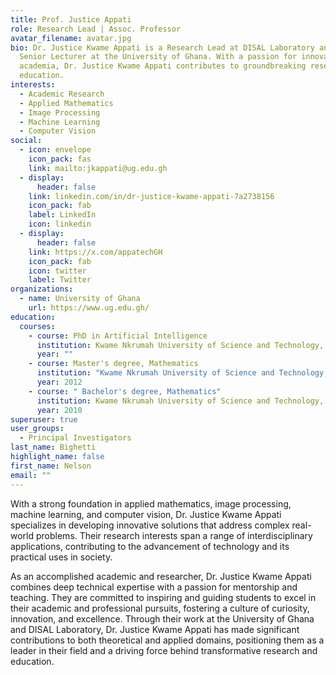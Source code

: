 ```yaml
---
title: Prof. Justice Appati
role: Research Lead | Assoc. Professor
avatar_filename: avatar.jpg
bio: Dr. Justice Kwame Appati is a Research Lead at DISAL Laboratory and a
  Senior Lecturer at the University of Ghana. With a passion for innovation and
  academia, Dr. Justice Kwame Appati contributes to groundbreaking research and
  education.
interests:
  - Academic Research
  - Applied Mathematics
  - Image Processing
  - Machine Learning
  - Computer Vision
social:
  - icon: envelope
    icon_pack: fas
    link: mailto:jkappati@ug.edu.gh
  - display:
      header: false
    link: linkedin.com/in/dr-justice-kwame-appati-7a2738156
    icon_pack: fab
    label: LinkedIn
    icon: linkedin
  - display:
      header: false
    link: https://x.com/appatechGH
    icon_pack: fab
    icon: twitter
    label: Twitter
organizations:
  - name: University of Ghana
    url: https://www.ug.edu.gh/
education:
  courses:
    - course: PhD in Artificial Intelligence
      institution: Kwame Nkrumah University of Science and Technology, Kumasi
      year: ""
    - course: Master's degree, Mathematics
      institution: "Kwame Nkrumah University of Science and Technology, Kumasi "
      year: 2012
    - course: " Bachelor's degree, Mathematics"
      institution: Kwame Nkrumah University of Science and Technology, Kumasi
      year: 2010
superuser: true
user_groups:
  - Principal Investigators
last_name: Bighetti
highlight_name: false
first_name: Nelson
email: ""
---
```

With a strong foundation in applied mathematics, image processing, machine learning, and computer vision, Dr. Justice Kwame Appati specializes in developing innovative solutions that address complex real-world problems. Their research interests span a range of interdisciplinary applications, contributing to the advancement of technology and its practical uses in society.

As an accomplished academic and researcher, Dr. Justice Kwame Appati combines deep technical expertise with a passion for mentorship and teaching. They are committed to inspiring and guiding students to excel in their academic and professional pursuits, fostering a culture of curiosity, innovation, and excellence. Through their work at the University of Ghana and DISAL Laboratory, Dr. Justice Kwame Appati has made significant contributions to both theoretical and applied domains, positioning them as a leader in their field and a driving force behind transformative research and education.

